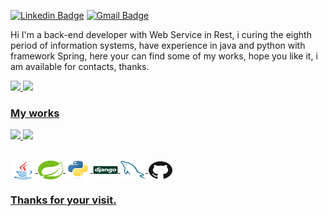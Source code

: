 [![Linkedin Badge](https://img.shields.io/badge/-LinkedIn-blue?style=flat&logo=Linkedin&logoColor=white&link=https://www.linkedin.com/in/welbert-fernandes/)](https://www.linkedin.com/in/welbert-fernandes/)
[![Gmail Badge](https://img.shields.io/badge/-Gmail-c14438?style=flat&logo=Gmail&logoColor=white&link=mailto:welbert.jsj@gmail.com)](mailto:welbert.jsj@gmail.com)


Hi I'm a back-end developer with Web Service in Rest, i curing the eighth period of information systems, have experience in java and python with framework Spring, here your can find some of my works, hope you like it, i am available for contacts, thanks.

<div>
  <a href="https://github.com/welbertFC">
    <img height="180em" src="https://github-readme-stats.vercel.app/api?username=welbertFC&show_icons=true&theme=vue-dark"/>
    <img height="180em" src="https://github-readme-stats.vercel.app/api/top-langs/?username=welbertFC&layout=compact&theme=vue-dark"/>
<div>
 <p>
   
   ### My works
   
<div>
 <a href="https://github.com/welbertFC/APIGamesRating">
  <img height="100em" src="https://github-readme-stats.vercel.app/api/pin/?username=welbertFC&repo=APIGamesRating&theme=vue-dark"/>
    <a href="https://github.com/welbertFC/text_analysis_web">
   <img height="100em" src="https://github-readme-stats.vercel.app/api/pin/?username=welbertFC&repo=text_analysis_web&theme=vue-dark"/>
 <div>
   <p>
     
<div style="display: inline_block"><br>
  <img align="center" alt="New-Jv" height="30" width="40" src="https://raw.githubusercontent.com/devicons/devicon/master/icons/java/java-original.svg">
  <img align="center" alt="New-Sp" height="30" width="40" src="https://raw.githubusercontent.com/devicons/devicon/master/icons/spring/spring-original.svg">
  <img align="center" alt="New-Jv" height="30" width="40" src="https://raw.githubusercontent.com/devicons/devicon/master/icons/python/python-original.svg">
  <img align="center" alt="New-Jv" height="30" width="40" src="https://raw.githubusercontent.com/devicons/devicon/master/icons/django/django-original.svg">
  <img align="center" alt="New-Jv" height="30" width="40" src="https://raw.githubusercontent.com/devicons/devicon/master/icons/mysql/mysql-original.svg">
  <img align="center" alt="New-Gh" height="30" width="40" src="https://raw.githubusercontent.com/devicons/devicon/master/icons/github/github-original.svg">
</div>

### Thanks for your visit.
